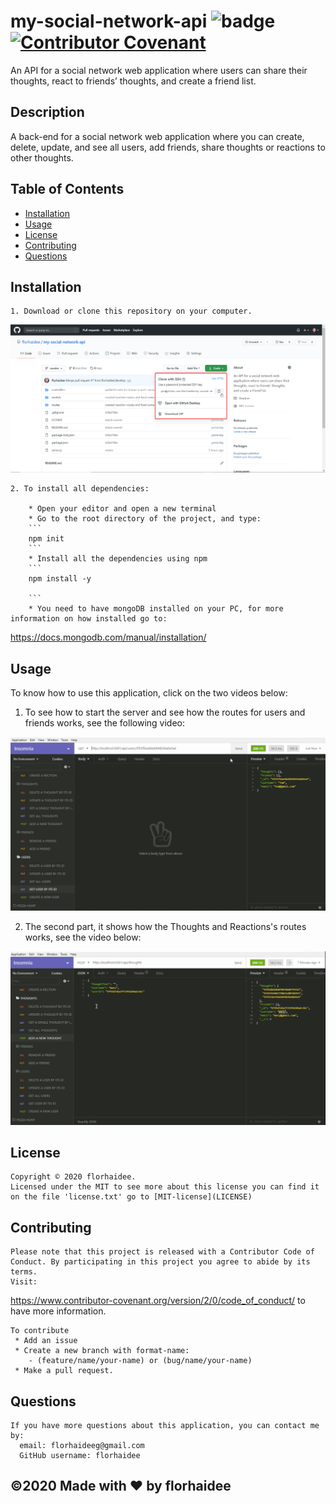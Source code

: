 # my-social-network-api ![badge](https://img.shields.io/badge/license-MIT-blue) [![Contributor Covenant](https://img.shields.io/badge/Contributor%20Covenant-v2.0%20adopted-ff69b4.svg)](code_of_conduct.md)

 An API for a social network web application where users can share their thoughts, react to friends’ thoughts, and create a friend list.

  ## Description 

  A  back-end for a social network web application where you can create, delete, update, and see all users, add friends, share thoughts or reactions to other thoughts.

  ## Table of Contents 
  * [Installation](#installation)
  * [Usage](#usage)
  * [License](#license)
  * [Contributing](#contributing)
  * [Questions](#questions)
  
  ## Installation

    1. Download or clone this repository on your computer.

   ![how download or clone repository](./public/assets/images/download.png)

    2. To install all dependencies:

        * Open your editor and open a new terminal
        * Go to the root directory of the project, and type:
        ```
        npm init 
        ```
        * Install all the dependencies using npm
        ```
        npm install -y

        ```
        * You need to have mongoDB installed on your PC, for more information on how installed go to:
https://docs.mongodb.com/manual/installation/ 


  ## Usage

  To know how to use this application, click on the two videos below:

  1. To see how to start the server and see how the routes for users and friends works, see the following video:
  
[![Watch the video part 1](./public/assets/images/partOne.png)](https://drive.google.com/file/d/1ieBFP_qlu8bMqk21MtA8Hwuco0KYY-kG/view)

  2. The second part, it shows how the Thoughts and Reactions's routes works, see the video below:

[![Watch the video part 2](./public/assets/images/partTwo.png)](https://drive.google.com/file/d/15hBm_P43NqvqQWUXymoYxqbppbTkTgUS/view)

  ## License

    Copyright © 2020 florhaidee. 
    Licensed under the MIT to see more about this license you can find it on the file 'license.txt' go to [MIT-license](LICENSE) 


  ## Contributing 

    Please note that this project is released with a Contributor Code of Conduct. By participating in this project you agree to abide by its terms.
    Visit:
https://www.contributor-covenant.org/version/2/0/code_of_conduct/ to have more information.

    To contribute 
     * Add an issue
     * Create a new branch with format-name: 
        - (feature/name/your-name) or (bug/name/your-name) 
     * Make a pull request.


  ## Questions

    If you have more questions about this application, you can contact me by:
      email: florhaideeg@gmail.com
      GitHub username: florhaidee


  ## ©️2020  Made with ❤️ by florhaidee
